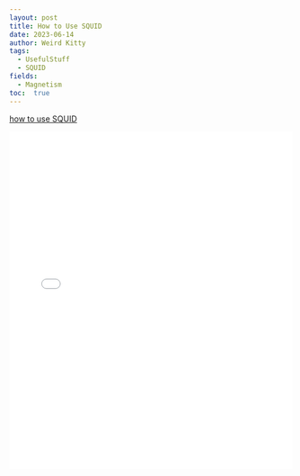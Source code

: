 ```yaml
---
layout: post
title: How to Use SQUID
date: 2023-06-14
author: Weird Kitty
tags: 
  - UsefulStuff 
  - SQUID
fields: 
  - Magnetism
toc:  true
---
```

[how to use SQUID](\squid.pdf)

<div style="width: 100%; height: 600px;">
  <iframe src="\squid.pdf" width="100%" height="100%" frameborder="0" allowfullscreen></iframe>
</div>


